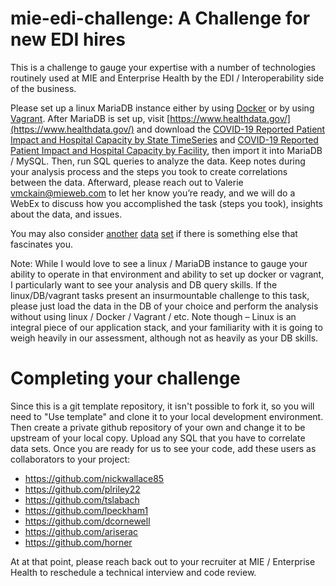 mie-edi-challenge: A Challenge for new EDI hires
=====

This is a challenge to gauge your expertise with a number of technologies routinely used at MIE and Enterprise Health by the EDI / Interoperability side of the business.

Please set up a linux MariaDB instance either by using [Docker](https://hub.docker.com/_/mariadb) or by using [Vagrant](https://mariadb.com/kb/en/vagrant-overview-for-mariadb-users/).
After MariaDB is set up, visit [https://www.healthdata.gov/](https://www.healthdata.gov/)  and download the [COVID-19 Reported Patient Impact and Hospital Capacity by State TimeSeries](https://healthdata.gov/Hospital/COVID-19-Reported-Patient-Impact-and-Hospital-Capa/g62h-syeh) and [COVID-19 Reported Patient Impact and Hospital Capacity by Facility](https://healthdata.gov/Hospital/COVID-19-Reported-Patient-Impact-and-Hospital-Capa/anag-cw7u), then import it into MariaDB / MySQL.  Then, run SQL queries to analyze the data.  Keep notes during your analysis process and the steps you took to create correlations between the data. Afterward, please reach out to Valerie [vmckain@mieweb.com](mailto:vmckain@mieweb.com) to let her know you’re ready, and we will do a WebEx to discuss how you accomplished the task (steps you took), insights about the data, and issues.

You may also consider [another](https://www.healthdata.gov/browse?tags=hhs+covid-19) [data](https://guides.lib.berkeley.edu/publichealth/healthstatistics/rawdata) [set](https://www.baseball-reference.com/leagues/NL/bat.shtml) if there is something else that fascinates you.

Note: While I would love to see a linux / MariaDB instance to gauge your ability to operate in that environment and ability to set up docker or vagrant, I particularly want to see your analysis and DB query skills. If the linux/DB/vagrant tasks present an insurmountable challenge to this task, please just load the data in the DB of your choice and perform the analysis without using linux / Docker / Vagrant / etc. Note though – Linux is an integral piece of our application stack, and your familiarity with it is going to weigh heavily in our assessment, although not as heavily as your DB skills.


Completing your challenge
=====

Since this is a git template repository, it isn't possible to fork it, so you will need to "Use template" and clone it to your local development environment. Then create a private github repository of your own and change it to be upstream of your local copy. Upload any SQL that you have to correlate data sets. Once you are ready for us to see your code, add these users as collaborators to your project:

* https://github.com/nickwallace85
* https://github.com/plriley22
* https://github.com/tslabach
* https://github.com/lpeckham1
* https://github.com/dcornewell
* https://github.com/ariserac
* https://github.com/horner

At at that point, please reach back out to your recruiter at MIE / Enterprise Health to reschedule a technical interview and code review.
